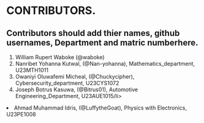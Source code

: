 # CONTRIBUTORS.
## Contributors should add thier names, github usernames, Department and matric numberhere.
<ol>
<li>William Rupert Waboke (@waboke)
<li>Nanribet Yohanna Kutwal, (@Nan-yohanna), Mathematics_department, U23MTH1011</li>
<li>Owaniyi Oluwafemi Micheal, (@Chuckycipher), Cybersecurity_department, U23CYS1072</li>
<li>Joseph Botrus Kasuwa, (@Bitrus01), Automotive Engineering_Department, U23AUE1015/li>  
</ol>
<li>Ahmad Muhammad Idris, (@LuffytheGoat), Physics with Electronics, U23PE1008</li>

